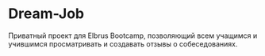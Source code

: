 # Dream-Job
Приватный проект для Elbrus Bootcamp, позволяющий всем учащимся и учившимся просматривать и создавать отзывы о собеседованиях. 
